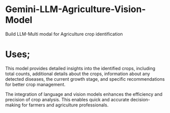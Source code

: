 # Gemini-LLM-Agriculture-Vision-Model
Build LLM-Multi modal for Agriculture crop identification

# Uses;

This model provides detailed insights into the identified crops, including total counts, additional details about the crops, information about any detected diseases, the current growth stage, and specific recommendations for better crop management.

The integration of language and vision models enhances the efficiency and precision of crop analysis. This enables quick and accurate decision-making for farmers and agriculture professionals.
